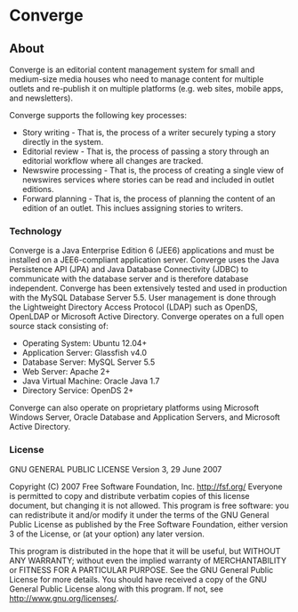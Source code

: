 Converge
========

About
-----

Converge is an editorial content management system for small and medium-size 
media houses who need to manage content for multiple outlets and re-publish it 
on multiple platforms (e.g. web sites, mobile apps, and newsletters).

Converge supports the following key processes:

* Story writing - That is, the process of a writer securely typing a story directly in the system.
* Editorial review - That is, the process of passing a story through an editorial workflow where all changes are tracked.
* Newswire processing - That is, the process of creating a single view of newswires services where stories can be read and included in outlet editions.
* Forward planning - That is, the process of planning the content of an edition of an outlet. This inclues assigning stories to writers.

### Technology ###

Converge is a Java Enterprise Edition 6 (JEE6) applications and must be installed
 on a JEE6-compliant application server. Converge uses the Java Persistence API 
(JPA) and Java Database Connectivity (JDBC) to communicate with the database 
server and is therefore database independent. Converge has been extensively 
tested and used in production with the MySQL Database Server 5.5. User 
management is done through the Lightweight Directory Access Protocol (LDAP) such 
as OpenDS, OpenLDAP or Microsoft Active Directory. Converge operates on a full 
open source stack consisting of:

* Operating System: Ubuntu 12.04+ 
* Application Server: Glassfish v4.0 
* Database Server: MySQL Server 5.5 
* Web Server: Apache 2+
* Java Virtual Machine: Oracle Java 1.7
* Directory Service: OpenDS 2+

Converge can also operate on proprietary platforms using Microsoft Windows Server, 
Oracle Database and Application Servers, and Microsoft Active Directory.

### License ###

GNU GENERAL PUBLIC LICENSE Version 3, 29 June 2007

Copyright (C) 2007 Free Software Foundation, Inc. <http://fsf.org/> Everyone is permitted to copy and distribute verbatim copies of this license document, but changing it is not allowed.
This program is free software: you can redistribute it and/or modify it under the terms of the GNU General Public License as published by the Free Software Foundation, either version 3 of the License, or (at your option) any later version.

This program is distributed in the hope that it will be useful, but WITHOUT ANY WARRANTY; without even the implied warranty of MERCHANTABILITY or FITNESS FOR A PARTICULAR PURPOSE. See the GNU General Public License for more details.
You should have received a copy of the GNU General Public License along with this program. If not, see <http://www.gnu.org/licenses/>.
